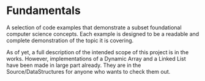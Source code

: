 # Fundamentals

A selection of code examples that demonstrate a subset foundational
computer science concepts. Each example is designed to be a readable
and complete demonstration of the topic it is covering.

As of yet, a full description of the intended scope of this project
is in the works. However, implementations of a Dynamic Array and a
Linked List have been made in large part already. They are in the Source/DataStructures for anyone who wants to check them out.
